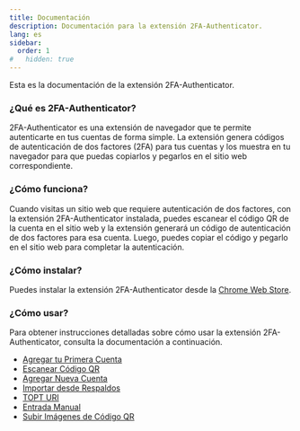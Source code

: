 ```yaml
---
title: Documentación
description: Documentación para la extensión 2FA-Authenticator.
lang: es
sidebar:
  order: 1
#   hidden: true
---
```


Esta es la documentación de la extensión 2FA-Authenticator.

### ¿Qué es 2FA-Authenticator?

2FA-Authenticator es una extensión de navegador que te permite autenticarte en tus cuentas de forma simple. La extensión genera códigos de autenticación de dos factores (2FA) para tus cuentas y los muestra en tu navegador para que puedas copiarlos y pegarlos en el sitio web correspondiente.

### ¿Cómo funciona?

Cuando visitas un sitio web que requiere autenticación de dos factores, con la extensión 2FA-Authenticator instalada, puedes escanear el código QR de la cuenta en el sitio web y la extensión generará un código de autenticación de dos factores para esa cuenta. Luego, puedes copiar el código y pegarlo en el sitio web para completar la autenticación.

### ¿Cómo instalar?

Puedes instalar la extensión 2FA-Authenticator desde la [Chrome Web Store](https://chromewebstore.google.com/detail/2fa-authenticator/pnnmjhghimefjdmdilmlhnojccjgpgeh).

### ¿Cómo usar?

Para obtener instrucciones detalladas sobre cómo usar la extensión 2FA-Authenticator, consulta la documentación a continuación.

  - [Agregar tu Primera Cuenta](docs/como-empezar/add-first-account)
  - [Escanear Código QR](/docs/agregar-cuentas/scan-qr-code)
  - [Agregar Nueva Cuenta](/docs/agregar-cuentas/add-new-account) 
  - [Importar desde Respaldos](/docs/agregar-cuentas/import-from-backups/)
  - [TOPT URI](/docs/agregar-cuentas/totp-uri/)
  - [Entrada Manual](/docs/agregar-cuentas/manual-entry/)
  - [Subir Imágenes de Código QR](/docs/agregar-cuentas/upload-qr-images)


